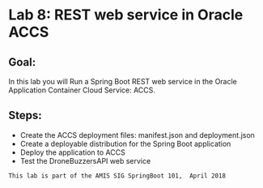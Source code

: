 # Lab 8: REST web service in Oracle ACCS


## Goal:
In this lab you will Run a Spring Boot REST web service in the Oracle Application Container Cloud Service: ACCS.

## Steps:
- Create the ACCS deployment files: manifest.json and deployment.json
- Create a deployable distribution for the Spring Boot application
- Deploy the application to ACCS
- Test the DroneBuzzersAPI web service



```
This lab is part of the AMIS SIG SpringBoot 101,  April 2018
```

